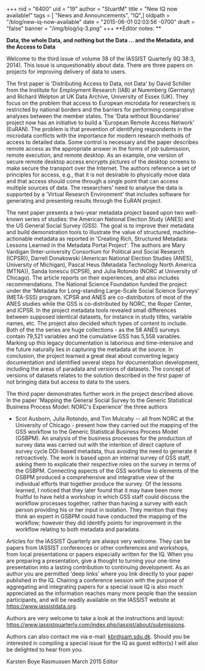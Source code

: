 +++
nid = "6400"
uid = "19"
author = "StuartM"
title = "New IQ now available!"
tags = [ "News and Announcements", "IQ",]
oldpath = "/blog/new-iq-now-available"
date = "2015-06-01 02:03:56 -0700"
draft = "false"
banner = "/img/blog/iq-3.png"
+++
**Editor notes: **

**Data, the whole Data, and nothing but the Data ... and the Metadata, and the Access to Data**

Welcome to the third issue of volume 38 of the IASSIST Quarterly (IQ
38:3, 2014). This issue is unquestionably about data. There are three
papers on projects for improving delivery of data to users.

The first paper is 'Distributing Access to Data, not Data' by David
Schiller from the Institute for Employment Research (IAB) at Nuremberg
(Germany) and Richard Welpton at UK Data Archive, University of Essex
(UK). They focus on the problem that access to European microdata for
researchers is restricted by national borders and the barriers for
performing comparative analyses between the member states. The 'Data
without Boundaries' project now has an initiative to build a 'European
Remote Access Network' (EuRAN). The problem is that prevention of
identifying respondents in the microdata conflicts with the importance
for modern research methods of access to detailed data. Some control is
necessary and the paper describes remote access as the appropriate
answer in the forms of job submission, remote execution, and remote
desktop. As an example, one version of secure remote desktop access
encrypts pictures of the desktop screens to make secure the transport
over the Internet. The authors reference a set of principles for access,
e.g., that it is not desirable to physically move data and that access
should come through a single point that can access multiple sources of
data. The researchers' need to analyse the data is supported by a
'Virtual Research Environment' that includes software for generating and
presenting results through the EuRAN project.

The next paper presents a two-year metadata project based upon two
well-known series of studies: the American National Election Study
(ANES) and the US General Social Survey (GSS). The goal is to improve
their metadata and build demonstration tools to illustrate the value of
structured, machine-actionable metadata as reported in 'Creating Rich,
Structured Metadata: Lessons Learned in the Metadata Portal Project'.
The authors are Mary Vardigan (Inter-university Consortium for Political
and Social Research (ICPSR)), Darrell Donakowski (American National
Election Studies (ANES), University of Michigan), Pascal Heus (Metadata
Technology North America (MTNA)), Sanda Ionescu (ICPSR), and Julia
Rotondo (NORC at University of Chicago). The article reports on their
experiences, and also includes recommendations. The National Science
Foundation funded the project under the 'Metadata for Long-standing
Large-Scale Social Science Surveys' (META-SSS) program. ICPSR and ANES
are co-distributors of most of the ANES studies while the GSS is
co-distributed by NORC, the Roper Center, and ICPSR. In the project
metadata tools revealed small differences between supposed identical
datasets, for instance in study titles, variable names, etc. The project
also decided which types of content to include. Both of the the series
are huge collections - as the 58 ANES surveys contain 79,521 variables
and the cumulative GSS has 5,558 variables. Marking up this legacy
documentation is laborious and time-intensive and the future naturally
lies in capturing the metadata at the source. In conclusion, the project
learned a great deal about converting legacy documentation and
identified several steps for documentation development, including the
areas of paradata and versions of datasets. The concept of versions of
datasets relates to the solution described in the first paper of not
bringing data but access to data to the users.

The third paper demonstrates further work in the project described
above. In the paper 'Mapping the General Social Survey to the Generic
Statistical Business Process Model: NORC's Experience' the three authors
- Scot Ausborn, Julia Rotondo, and Tim Mulcahy -- all from NORC at the
University of Chicago - present how they carried out the mapping of the
GSS workflow to the Generic Statistical Business Process Model (GSBPM).
An analysis of the business processes for the production of survey data
was carried out with the intention of direct capture of survey cycle
DDI-based metadata, thus avoiding the need to generate it retroactively.
The work is based upon an internal survey of GSS staff, asking them to
explicate their respective roles on the survey in terms of the GSBPM.
Connecting aspects of the GSS workflow to elements of the GSBPM produced
a comprehensive and integrative view of the individual efforts that
together produce the survey. Of the lessons learned, I noticed that they
later found that it may have been more fruitful to have held a workshop
in which GSS staff could discuss the workflow processes together, rather
than having a survey with each person providing his or her input in
isolation. They mention that they think an expert in GSBPM could have
conducted the mapping of the workflow; however they did identify points
for improvement in the workflow relating to both metadata and paradata.

Articles for the IASSIST Quarterly are always very welcome. They can be
papers from IASSIST conferences or other conferences and workshops, from
local presentations or papers especially written for the IQ. When you
are preparing a presentation, give a thought to turning your one-time
presentation into a lasting contribution to continuing development. As
an author you are permitted 'deep links' where you link directly to your
paper published in the IQ. Chairing a conference session with the
purpose of aggregating and integrating papers for a special issue IQ is
also much appreciated as the information reaches many more people than
the session participants, and will be readily available on the IASSIST
website at <https://www.iassistdata.org>.

Authors are very welcome to take a look at the instructions and
layout: <https://www.iassistquarterly.com/index.php/iassist/about/submissions>.

Authors can also contact me via e-mail: <kbr@sam.sdu.dk>. Should you be
interested in compiling a special issue for the IQ as guest editor(s) I
will also be delighted to hear from you.


Karsten Boye Rasmussen
March 2015
Editor
